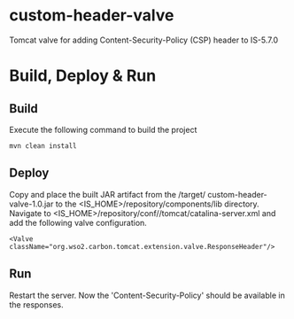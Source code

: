 # custom-header-valve

Tomcat valve for adding Content-Security-Policy (CSP) header to IS-5.7.0

# Build, Deploy & Run

## Build
Execute the following command to build the project

```mvn clean install```

## Deploy

Copy and place the built JAR artifact from the /target/ custom-header-valve-1.0.jar to the <IS_HOME>/repository/components/lib directory. Navigate to <IS_HOME>/repository/conf//tomcat/catalina-server.xml and add the following valve configuration.

```<Valve className="org.wso2.carbon.tomcat.extension.valve.ResponseHeader"/>```

## Run

Restart the server. Now the 'Content-Security-Policy' should be available in the responses.
